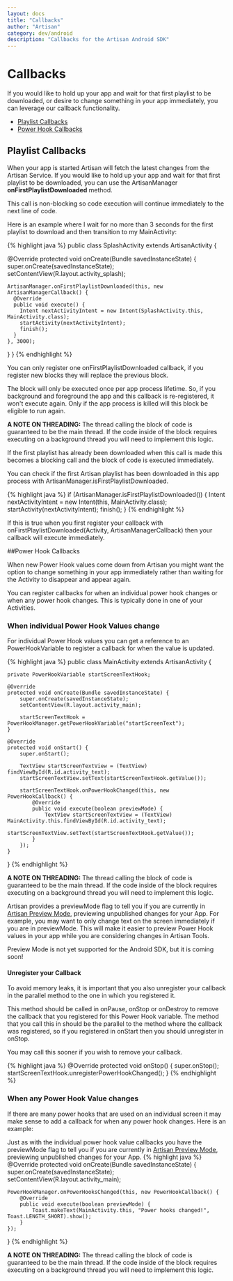 ```yaml
---
layout: docs
title: "Callbacks"
author: "Artisan"
category: dev/android
description: "Callbacks for the Artisan Android SDK"
---
```


# Callbacks

If you would like to hold up your app and wait for that first playlist to be downloaded, or desire to change something in your app immediately, you can leverage our callback functionality.

<ul>
  <li><a href="#playlist">Playlist Callbacks</a></li>
  <li><a href="#power-hook">Power Hook Callbacks</a></li>
</ul>

<div id="playlist"></div>

## Playlist Callbacks

When your app is started Artisan will fetch the latest changes from the Artisan Service. If you would like to hold up your app and wait for that first playlist to be downloaded, you can use the ArtisanManager **onFirstPlaylistDownloaded** method.

This call is non-blocking so code execution will continue immediately to the next line of code.

Here is an example where I wait for no more than 3 seconds for the first playlist to download and then transition to my MainActivity:

{% highlight java %}
public class SplashActivity extends ArtisanActivity {

  @Override
  protected void onCreate(Bundle savedInstanceState) {
    super.onCreate(savedInstanceState);
    setContentView(R.layout.activity_splash);

    ArtisanManager.onFirstPlaylistDownloaded(this, new ArtisanManagerCallback() {
      @Override
      public void execute() {
        Intent nextActivityIntent = new Intent(SplashActivity.this, MainActivity.class);
        startActivity(nextActivityIntent);
        finish();
      }
    }, 3000);
  }
}
{% endhighlight %}

<p>You can only register one onFirstPlaylistDownloaded callback, if you register new blocks they will replace the previous block.</p>

<p>The block will only be executed once per app process lifetime. So, if you background and foreground the app and this callback is re-registered, it won't execute again. Only if the app process is killed will this block be eligible to run again.</p>

<div class="note note-hint">
  <p><strong>A NOTE ON THREADING:</strong> The thread calling the block of code is guaranteed to be the main thread.  If the code inside of the block requires executing on a background thread you will need to implement this logic.</p>
  <p>If the first playlist has already been downloaded when this call is made this becomes a blocking call and the block of code is executed immediately.</p>  
</div>

You can check if the first Artisan playlist has been downloaded in this app process with ArtisanManager.isFirstPlaylistDownloaded.

{% highlight java %}
if (ArtisanManager.isFirstPlaylistDownloaded()) {
  Intent nextActivityIntent = new Intent(this, MainActivity.class);
  startActivity(nextActivityIntent);
  finish();
}
{% endhighlight %}

If this is true when you first register your callback with onFirstPlaylistDownloaded(Activity, ArtisanManagerCallback) then your callback will execute immediately.

<div id="power-hook"></div>

##Power Hook Callbacks

When new Power Hook values come down from Artisan you might want the option to change something in your app immediately rather than waiting for the Activity to disappear and appear again.

You can register callbacks for when an individual power hook changes or when any power hook changes. This is typically done in one of your Activities.

### When individual Power Hook Values change

For individual Power Hook values you can get a reference to an PowerHookVariable to register a callback for when the value is updated.

{% highlight java %}
public class MainActivity extends ArtisanActivity {

	private PowerHookVariable startScreenTextHook;

	@Override
	protected void onCreate(Bundle savedInstanceState) {
		super.onCreate(savedInstanceState);
		setContentView(R.layout.activity_main);

		startScreenTextHook = PowerHookManager.getPowerHookVariable("startScreenText");
	}

	@Override
	protected void onStart() {
		super.onStart();

		TextView startScreenTextView = (TextView) findViewById(R.id.activity_text);
		startScreenTextView.setText(startScreenTextHook.getValue());

		startScreenTextHook.onPowerHookChanged(this, new PowerHookCallback() {
			@Override
			public void execute(boolean previewMode) {
				TextView startScreenTextView = (TextView) MainActivity.this.findViewById(R.id.activity_text);
				startScreenTextView.setText(startScreenTextHook.getValue());
			}
		});
	}
}
{% endhighlight %}

<div class="note note-hint">
  <p><strong>A NOTE ON THREADING:</strong> The thread calling the block of code is guaranteed to be the main thread.  If the code inside of the block requires executing on a background thread you will need to implement this logic.</p>
</div>

Artisan provides a previewMode flag to tell you if you are currently in <a href="/dev/android/power-hooks/#preview-mode">Artisan Preview Mode</a>, previewing unpublished changes for your App. For example, you may want to only change text on the screen immediately if you are in previewMode. This will make it easier to preview Power Hook values in your app while you are considering changes in Artisan Tools.

<div class="note note-important">
  <p>Preview Mode is not yet supported for the Android SDK, but it is coming soon!</p>
</div>

#### Unregister your Callback

To avoid memory leaks, it is important that you also unregister your callback in the parallel method to the one in which you registered it.

This method should be called in onPause, onStop or onDestroy to remove the callback that you registered for this Power Hook variable. The method that you call this in should be the parallel to the method where the callback was registered, so if you registered in onStart then you should unregister in onStop.

You may call this sooner if you wish to remove your callback.

{% highlight java %}
@Override
protected void onStop() {
	super.onStop();
	startScreenTextHook.unregisterPowerHookChanged();
}
{% endhighlight %}

### When any Power Hook Value changes

If there are many power hooks that are used on an individual screen it may make sense to add a callback for when any power hook changes. Here is an example:

Just as with the individual power hook value callbacks you have the previewMode flag to tell you if you are currently in <a href="#preview-mode">Artisan Preview Mode</a>, previewing unpublished changes for your App.
{% highlight java %}
@Override
protected void onCreate(Bundle savedInstanceState) {
	super.onCreate(savedInstanceState);
	setContentView(R.layout.activity_main);

	PowerHookManager.onPowerHooksChanged(this, new PowerHookCallback() {
		@Override
		public void execute(boolean previewMode) {
			Toast.makeText(MainActivity.this, "Power hooks changed!", Toast.LENGTH_SHORT).show();
		}
	});
}
{% endhighlight %}

<div class="note note-hint">
  <p><strong>A NOTE ON THREADING:</strong> The thread calling the block of code is guaranteed to be the main thread.  If the code inside of the block requires executing on a background thread you will need to implement this logic.</p>
</div>
